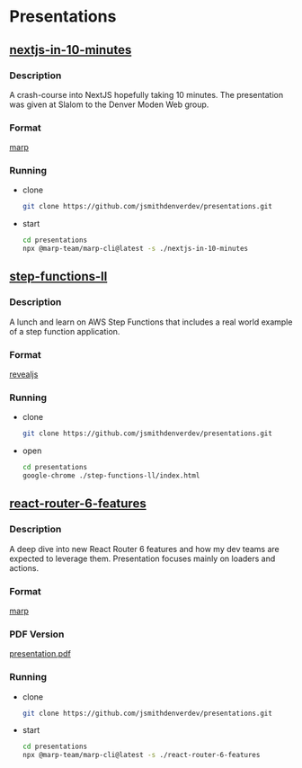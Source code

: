 # Presentations

## [nextjs-in-10-minutes](https://github.com/jsmithdenverdev/presentations/tree/main/nextjs-in-10-minutes)

### Description

A crash-course into NextJS hopefully taking 10 minutes. The presentation was given at Slalom to the Denver Moden Web group.

### Format

[marp](https://marp.app/)

### Running

- clone
  ```sh
  git clone https://github.com/jsmithdenverdev/presentations.git
  ```
- start
  ```sh
  cd presentations
  npx @marp-team/marp-cli@latest -s ./nextjs-in-10-minutes
  ```

## [step-functions-ll](https://github.com/jsmithdenverdev/presentations/tree/main/step-functions-ll)

### Description

A lunch and learn on AWS Step Functions that includes a real world example of a step function application.

### Format

[revealjs](https://revealjs.com/)

### Running

- clone
  ```sh
  git clone https://github.com/jsmithdenverdev/presentations.git
  ```
- open
  ```sh
  cd presentations
  google-chrome ./step-functions-ll/index.html
  ```

## [react-router-6-features](https://github.com/jsmithdenverdev/presentations/tree/main/react-router-6-features)

### Description

A deep dive into new React Router 6 features and how my dev teams are expected to leverage them. Presentation focuses mainly on loaders and actions.

### Format

[marp](https://marp.app/)

### PDF Version

[presentation.pdf](https://github.com/jsmithdenverdev/presentations/tree/main/react-router-6-features/presentation.pdf)

### Running

- clone
  ```sh
  git clone https://github.com/jsmithdenverdev/presentations.git
  ```
- start
  ```sh
  cd presentations
  npx @marp-team/marp-cli@latest -s ./react-router-6-features
  ```
